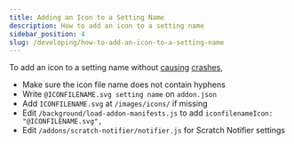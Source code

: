 ```yaml
---
title: Adding an Icon to a Setting Name
description: How to add an icon to a setting name
sidebar_position: 4
slug: /developing/how-to-add-an-icon-to-a-setting-name
---
```


To add an icon to a setting name without [causing](https://github.com/ScratchAddons/ScratchAddons/pull/1529)
[crashes](https://github.com/ScratchAddons/ScratchAddons/commit/ead64b9da1434e7ed593c141cba7b02addd70a54),

* Make sure the icon file name does not contain hyphens
* Write `@ICONFILENAME.svg setting name` on `addon.json`
* Add `ICONFILENAME.svg` at `/images/icons/` if missing
* Edit `/background/load-addon-manifests.js` to add `iconfilenameIcon: "@ICONFILENAME.svg",`
* Edit `/addons/scratch-notifier/notifier.js` for Scratch Notifier settings
